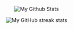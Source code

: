 <p align="center"><img alt="My Github Stats" src="https://github-readme-stats.vercel.app/api?username=omkarxpatel&layout=compact&theme=dark&title_color=AFE1AF&show_icons=true&text_color=808080" /></p>
<p align="center"><img alt="My GitHub streak stats" src="https://streak-stats.demolab.com/?user=omkarxpatel&theme=dark&currStreakNum=808080&sideNums=808080&currStreakLabel=808080&sideLabels=808080&dates=808080&fire=AFE1AF&ring=AFE1AF&locale=en&type=svg&hide_border=false" /></p>
